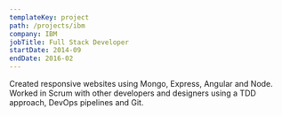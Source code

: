 ```yaml
---
templateKey: project
path: /projects/ibm
company: IBM
jobTitle: Full Stack Developer
startDate: 2014-09
endDate: 2016-02
---
```


Created responsive websites using Mongo, Express, Angular and Node. Worked in Scrum with other developers and designers using a TDD approach, DevOps pipelines and Git.
